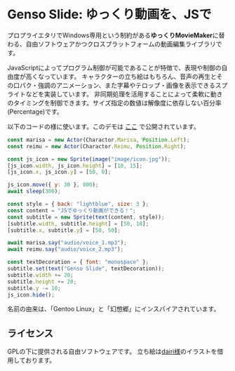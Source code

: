 # Genso Slide:  ゆっくり動画を、JSで

プロプライエタリでWindows専用という制約がある**ゆっくりMovieMaker**に替わる、自由ソフトウェアかつクロスプラットフォームの動画編集ライブラリです。

JavaScriptによってプログラム制御が可能であることが特徴で、表現や制御の自由度が高くなっています。
キャラクターの立ち絵はもちろん、音声の再生とその口パク・強調のアニメーション、また字幕やテロップ・画像を表示できるスプライトなどを実装しています。
非同期処理を活用することによって柔軟に動きのタイミングを制御できます。サイズ指定の数値は解像度に依存しない百分率(Percentage)です。

以下のコードの様に使います。このデモは [ここ](https://kajizukataichi.github.io/genso-slide/test) で公開されています。
```javascript
const marisa = new Actor(Charactor.Marisa, Position.Left);
const reimu = new Actor(Charactor.Reimu, Position.Right);

const js_icon = new Sprite(image("image/icon.jpg"));
[js_icon.width, js_icon.height] = [10, 15];
[js_icon.x, js_icon.y] = [50, 0];

js_icon.move({ y: 30 }, 800);
await sleep(300);

const style = { back: "lightblue", size: 3 };
const content = "JSでゆっくり動画ができる！";
const subtitle = new Sprite(text(content, style));
[subtitle.width, subtitle.height] = [50, 10];
[subtitle.x, subtitle.y] = [50, 50];

await marisa.say("audio/voice_1.mp3");
await reimu.say("audio/voice_2.mp3");

const textDecoration = { font: "monospace" };
subtitle.set(text("Genso Slide", textDecoration));
subtitle.width += 20;
subtitle.height += 20;
subtitle.y -= 10;
js_icon.hide();
```

名前の由来は、「Gentoo Linux」と「幻想郷」にインスパイアされています。

## ライセンス
GPLの下に提供される自由ソフトウェアです。
立ち絵は[dairi様](https://www.pixiv.net/users/4920496)のイラストを借用しております。
